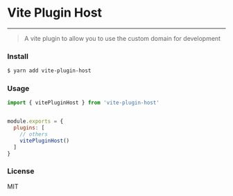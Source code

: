 # Vite Plugin Host

--------

> A vite plugin to allow you to use the custom domain for development


### Install
```sh
$ yarn add vite-plugin-host
```

### Usage
```javascript
import { vitePluginHost } from 'vite-plugin-host'


module.exports = {
  plugins: [
    // others
    vitePluginHost()
  ]
}
```

### License
MIT
